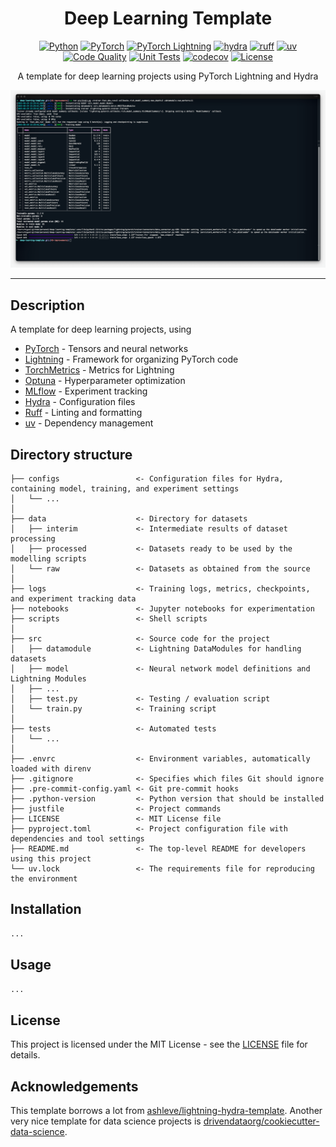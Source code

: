 <div align="center">

# Deep Learning Template
[![Python](https://img.shields.io/badge/Python-3776ab?logo=python&logoColor=white)](https://github.com/pre-commit/pre-commit)
[![PyTorch](https://img.shields.io/badge/PyTorch-ee4c2c?logo=pytorch&logoColor=white)](https://pytorch.org/get-started/locally/)
[![PyTorch Lightning](https://img.shields.io/badge/-Lightning-7e4fff?logo=lightning&logoColor=white)](https://pytorchlightning.ai/)
[![hydra](https://img.shields.io/badge/-Hydra-89b8cd?logo=meta)](https://hydra.cc/)
[![ruff](https://img.shields.io/badge/Ruff-261230?logo=ruff&logoColor=white)](https://github.com/astral-sh/ruff)
[![uv](https://img.shields.io/badge/uv-de5fe9?logo=uv&logoColor=white)](https://github.com/astral-sh/uv) <br>
[![Code Quality](https://github.com/miguelbper/deep-learning-template/actions/workflows/code-quality.yaml/badge.svg)](https://github.com/miguelbper/deep-learning-template/actions/workflows/code-quality.yaml)
[![Unit Tests](https://github.com/miguelbper/deep-learning-template/actions/workflows/tests.yaml/badge.svg)](https://github.com/miguelbper/deep-learning-template/actions/workflows/tests.yaml)
[![codecov](https://codecov.io/gh/miguelbper/deep-learning-template/branch/main/graph/badge.svg)](https://codecov.io/gh/miguelbper/deep-learning-template)
[![License](https://img.shields.io/badge/License-MIT-green.svg?labelColor=gray)](https://github.com/miguelbper/deep-learning-template/blob/main/LICENSE)

A template for deep learning projects using PyTorch Lightning and Hydra

<!-- TODO: add an image -->
![img.png](img.png)

</div>

---
<!-- TODO: add better description -->
## Description

A template for deep learning projects, using
- [PyTorch](https://github.com/pytorch/pytorch) - Tensors and neural networks
- [Lightning](https://github.com/Lightning-AI/pytorch-lightning) - Framework for organizing PyTorch code
- [TorchMetrics](https://github.com/Lightning-AI/torchmetrics) - Metrics for Lightning
- [Optuna](https://github.com/optuna/optuna) - Hyperparameter optimization
- [MLflow](https://github.com/mlflow/mlflow) - Experiment tracking
- [Hydra](https://github.com/facebookresearch/hydra) - Configuration files
- [Ruff](https://github.com/astral-sh/ruff) - Linting and formatting
- [uv](https://github.com/astral-sh/uv) - Dependency management

## Directory structure
```
├── configs                 <- Configuration files for Hydra, containing model, training, and experiment settings
│   └── ...
│
├── data                    <- Directory for datasets
│   ├── interim             <- Intermediate results of dataset processing
│   ├── processed           <- Datasets ready to be used by the modelling scripts
│   └── raw                 <- Datasets as obtained from the source
│
├── logs                    <- Training logs, metrics, checkpoints, and experiment tracking data
├── notebooks               <- Jupyter notebooks for experimentation
├── scripts                 <- Shell scripts
│
├── src                     <- Source code for the project
│   ├── datamodule          <- Lightning DataModules for handling datasets
│   ├── model               <- Neural network model definitions and Lightning Modules
│   ├── ...
│   ├── test.py             <- Testing / evaluation script
│   └── train.py            <- Training script
│
├── tests                   <- Automated tests
│   └── ...
│
├── .envrc                  <- Environment variables, automatically loaded with direnv
├── .gitignore              <- Specifies which files Git should ignore
├── .pre-commit-config.yaml <- Git pre-commit hooks
├── .python-version         <- Python version that should be installed
├── justfile                <- Project commands
├── LICENSE                 <- MIT License file
├── pyproject.toml          <- Project configuration file with dependencies and tool settings
├── README.md               <- The top-level README for developers using this project
└── uv.lock                 <- The requirements file for reproducing the environment
```


## Installation

```bash
...
```

## Usage

```python
...
```

## License

This project is licensed under the MIT License - see the [LICENSE](LICENSE) file for details.

## Acknowledgements
This template borrows a lot from [ashleve/lightning-hydra-template](https://github.com/ashleve/lightning-hydra-template). Another very nice template for data science projects is [drivendataorg/cookiecutter-data-science](https://github.com/drivendataorg/cookiecutter-data-science).

<!-- ###########################################################################
TODOS
- TODO: add HPO callbacks: automatic LearningRate, BatchSize
- TODO: add links to good "best practices" reading/watching material, as well as my own suggestions
- TODO: add checklist on how to approach a new problem
- TODO: add extra suggested libraries (nbautoexport, ...)
- TODO: add what motivated me to do these changes, relative to the repos that already exist
    - Borrow ideas from both
    - Better dependency management with uv
    - Better linting and formatting with Ruff
    - Better generic LightningModule, not adapted to dataset at hand
    - Add a justfile
    - Learning exercise
- TODO: add torch.compile
- TODO: add GOOD documentation. Ex: how to create a config file, etc. Focus on Why vs How
############################################################################ -->
